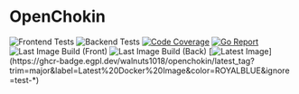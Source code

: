 # OpenChokin

![Frontend Tests](https://github.com/walnuts1018/openchokin/actions/workflows/front-test.yaml/badge.svg)
![Backend Tests](https://github.com/walnuts1018/openchokin/actions/workflows/back-test.yaml/badge.svg)
[![Code Coverage](https://img.shields.io/codecov/c/github/walnuts1018/openchokin/master.svg)](https://codecov.io/github/walnuts1018/openchokin?branch=master)
[![Go Report](https://goreportcard.com/badge/github.com/walnuts1018/openchokin/back)](https://goreportcard.com/report/github.com/walnuts1018/openchokin/back)
![Last Image Build (Front)](https://github.com/walnuts1018/openchokin/actions/workflows/docker-front.yaml/badge.svg)
![Last Image Build (Back)](https://github.com/walnuts1018/openchokin/actions/workflows/docker-back.yaml/badge.svg)
[![Latest Image](https://ghcr-badge.egpl.dev/walnuts1018/openchokin-front/latest_tag?trim=major&label=Latest%20Docker%20Image&color=ROYALBLUE&ignore=test-*)](https://ghcr-badge.egpl.dev/walnuts1018/openchokin/latest_tag?trim=major&label=Latest%20Docker%20Image&color=ROYALBLUE&ignore=test-*)
